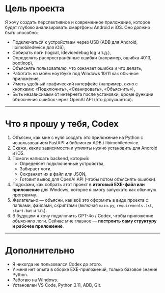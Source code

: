 # Цель проекта

Я хочу создать перспективное и современное приложение, которое будет глубоко анализировать смартфоны Android и iOS. Оно должно быть способно:

- Подключаться к устройствам через USB (ADB для Android, libimobiledevice для iOS),
- Собирать логи (logcat, idevicedebug log и т.д.),
- Определять распространённые ошибки (например, ошибка 4013, bootloop),
- Объяснять пользователю, что означает ошибка и что делать,
- Работать на моём ноутбуке под Windows 10/11 как обычное приложение,
- Иметь удобный графический интерфейс (например, окно с кнопками: «Подключить», «Сканировать», «Объяснить»),
- Быть независимым от интернета после установки, кроме функции объяснения ошибок через OpenAI API (это допускается).

---

# Что я прошу у тебя, Codex

1. Объясни, как мне с нуля создать это приложение на Python с использованием FastAPI и библиотек ADB / libimobiledevice.
2. Скажи, какие зависимости и утилиты нужно установить для Android и iOS.
3. Помоги написать backend, который:
   - Определяет подключенные устройства,
   - Забирает логи,
   - Сохраняет их в файл или JSON,
   - Готовит вывод для OpenAI API (чтобы потом объяснять ошибки).
4. Подскажи, как собрать этот проект в **итоговый EXE-файл или приложение** для Windows, которое я смогу запускать как обычную программу.
5. Желательно — объясни, как всё это оформить в виде проекта с папками, файлами, скриптами (включая `main.py`, `requirements.txt`, `start.bat` и т.п.).
6. В будущем я хочу подключить GPT-4o / Codex, чтобы приложение объясняло логи. Сейчас мне главное — **построить саму структуру и рабочее приложение**.

---

# Дополнительно

- Я никогда не пользовался Codex до этого.
- У меня нет опыта в сборке EXE-приложений, только базовое знание Python.
- Работаю на Windows.
- Установлен VS Code, Python 3.11, ADB, Git.
